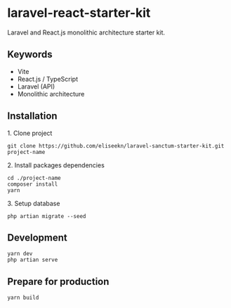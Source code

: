 # laravel-react-starter-kit

Laravel and React.js monolithic architecture starter kit.

## Keywords
- Vite
- React.js / TypeScript
- Laravel (API)
- Monolithic architecture

## Installation

1\. Clone project

```
git clone https://github.com/eliseekn/laravel-sanctum-starter-kit.git project-name
```

2\. Install packages dependencies

```
cd ./project-name
composer install
yarn
```

3\. Setup database

```
php artian migrate --seed
```

## Development
```
yarn dev
php artian serve
```

## Prepare for production
```
yarn build
```